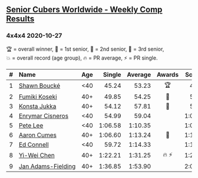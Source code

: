 <style>table {white-space: nowrap;}</style>
<link rel="stylesheet" type="text/css" href="/scw-comp/css/flags.css" />

## [Senior Cubers Worldwide - Weekly Comp Results](/scw-comp/results/)
### 4x4x4 2020-10-27

<span style="white-space: nowrap;">🏆 = overall winner</span>, <span style="white-space: nowrap;">🥇 = 1st senior</span>, <span style="white-space: nowrap;">🥈 = 2nd senior</span>, <span style="white-space: nowrap;">🥉 = 3rd senior</span>, <span style="white-space: nowrap;">💥 = overall record (age group)</span>, <span style="white-space: nowrap;">🔥 = PR average</span>, <span style="white-space: nowrap;">⚡ = PR single</span>.

| # | Name | Age | Single | Average | Awards | Solve 1 | Solve 2 | Solve 3 | Solve 4 | Solve 5 | Video |
| :--: | :-- | :--: | --: | --: | :--: | --: | --: | --: | --: | --: | :-- |
| 1 | [Shawn Boucké](../../persons/shawn_boucke/444.md) | <40 | 45.24 | 53.23 | 🏆 | 49.53 | 47.88 | 1:05.82 | 1:02.28 | 45.24 | [Desktop](https://www.facebook.com/events/1621959871298390/permalink/1623778911116486) / [Mobile](https://m.facebook.com/events/1621959871298390?view=permalink&id=1623778911116486) |
| 2 | [Fumiki Koseki](../../persons/fumiki_koseki/444.md) | 40+ | 49.85 | 54.25 | 🥇 | 51.29 | 56.82 | 49.85 | 54.65 | 1:10.59 | [Desktop](https://www.facebook.com/events/1621959871298390/permalink/1626213350873042) / [Mobile](https://m.facebook.com/events/1621959871298390?view=permalink&id=1626213350873042) |
| 3 | [Konsta Jukka](../../persons/konsta_jukka/444.md) | 40+ | 54.12 | 57.81 | 🥈 | 55.04 | 1:00.82 | 54.12 | 1:03.92 | 57.57 | [Desktop](https://www.facebook.com/events/1621959871298390/permalink/1627558144071896) / [Mobile](https://m.facebook.com/events/1621959871298390?view=permalink&id=1627558144071896) |
| 4 | [Enrymar Cisneros](../../persons/enrymar_cisneros/444.md) | <40 | 54.99 | 59.04 |  | 1:00.39 | 58.90 | 1:03.52 | 57.83 | 54.99 | [Desktop](https://www.facebook.com/events/1621959871298390/permalink/1628678960626481) / [Mobile](https://m.facebook.com/events/1621959871298390?view=permalink&id=1628678960626481) |
| 5 | [Pete Lee](../../persons/pete_lee/444.md) | <40 | 1:06.58 | 1:10.35 |  | 1:06.58 | 1:09.41 | 1:17.48 | 1:14.76 | 1:06.88 | [Desktop](https://www.facebook.com/events/1621959871298390/permalink/1626846787476365) / [Mobile](https://m.facebook.com/events/1621959871298390?view=permalink&id=1626846787476365) |
| 6 | [Aaron Cumes](../../persons/aaron_cumes/444.md) | 40+ | 1:06.60 | 1:13.24 | 🥉 | 1:15.73 | 1:07.73 | 1:17.13 | 1:16.27 | 1:06.60 | [Desktop](https://www.facebook.com/events/1621959871298390/permalink/1622937167867327) / [Mobile](https://m.facebook.com/events/1621959871298390?view=permalink&id=1622937167867327) |
| 7 | [Ed Connell](../../persons/ed_connell/444.md) | <40 | 59.72 | 1:14.33 |  | 1:12.31 | 1:16.45 | 59.72 | 1:14.22 | 1:22.16 | [Desktop](https://www.facebook.com/events/1621959871298390/permalink/1626751950819182) / [Mobile](https://m.facebook.com/events/1621959871298390?view=permalink&id=1626751950819182) |
| 8 | [Yi-Wei Chen](../../persons/yi_wei_chen/444.md) | 40+ | 1:22.21 | 1:31.25 | 🔥 ⚡ | 1:29.42 | 1:22.21 | 1:30.40 | 1:33.93 | 1:36.45 | [Desktop](https://www.facebook.com/events/1621959871298390/permalink/1628315857329458) / [Mobile](https://m.facebook.com/events/1621959871298390?view=permalink&id=1628315857329458) |
| 9 | [Jan Adams-Fielding](../../persons/jan_adams_fielding/444.md) | 40+ | 1:36.85 | 1:53.90 |  | 2:08.20 | 1:56.66 | 1:36.85 | DNS | DNS | [Desktop](https://www.facebook.com/events/1621959871298390/permalink/1628699217291122) / [Mobile](https://m.facebook.com/events/1621959871298390?view=permalink&id=1628699217291122) |

<!-- Global site tag (gtag.js) - Google Analytics -->
<script async src="https://www.googletagmanager.com/gtag/js?id=UA-86348435-3"></script>
<script>window.dataLayer = window.dataLayer || []; function gtag() {dataLayer.push(arguments);} gtag('js', new Date()); gtag('config', 'UA-86348435-3');</script>
